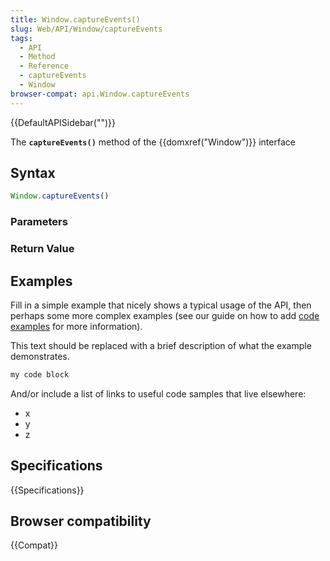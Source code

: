 ```yaml
---
title: Window.captureEvents()
slug: Web/API/Window/captureEvents
tags:
  - API
  - Method
  - Reference
  - captureEvents
  - Window
browser-compat: api.Window.captureEvents
---
```

{{DefaultAPISidebar("")}}

The **`captureEvents()`** method of the {{domxref("Window")}} interface 

## Syntax

```js
Window.captureEvents()
```

### Parameters



### Return Value



## Examples

Fill in a simple example that nicely shows a typical usage of the API, then perhaps some more complex examples (see our guide on how to add [code examples](/en-US/docs/MDN/Contribute/Structures/Code_examples) for more information).

This text should be replaced with a brief description of what the example demonstrates.

```js
my code block
```

And/or include a list of links to useful code samples that live elsewhere:

*   x
*   y
*   z

## Specifications

{{Specifications}}

## Browser compatibility

{{Compat}}

